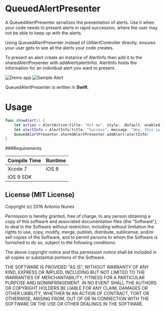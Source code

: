 QueuedAlertPresenter
====

A QueuedAlertPresenter serializes the presentation of alerts. Use it when your code needs to present alerts in rapid succession, where the user may not be able to keep up with the alerts.

Using QueuedAlertPresenter instead of UIAlertController directly, ensures your user gets to see all the alerts your code creates.

To present an alert create an instance of AlertInfo then add it to the sharedAlertPresenter with addAlert(alertInfo).
AlertInfo holds the information for an individual alert you want to present.

![Demo app](https://sintraworks.github.io/QueuedAlertPresenter/Images/QueuedAlertPresenter!.png)
![Sample Alert](https://sintraworks.github.io/QueuedAlertPresenter/Images/QueuedAlertPresenter!.png)

QueuedAlertPresenter is written in **Swift**.

Usage
====

```swift
func showAlert() {
    let action = AlertAction(title: "Hit me", style: .Default, enabled: true, isPreferredAction: true, handler: nil)
    let alertInfo = AlertInfo(title: "Success", message: "Hey, this is alert nº \(i)", actions: [action])
    QueuedAlertPresenter.sharedAlertPresenter.addAlert(alertInfo)
}
```

###Requirements

| Compile Time  | Runtime       |
| :------------ | :------------ |
| Xcode 7       | iOS 8         |
| iOS 9 SDK     |               

## License (MIT License)
Copyright (c) 2016 Antonio Nunes

Permission is hereby granted, free of charge, to any person obtaining a copy
of this software and associated documentation files (the "Software"), to deal
in the Software without restriction, including without limitation the rights
to use, copy, modify, merge, publish, distribute, sublicense, and/or sell
copies of the Software, and to permit persons to whom the Software is
furnished to do so, subject to the following conditions:

The above copyright notice and this permission notice shall be included in
all copies or substantial portions of the Software.

THE SOFTWARE IS PROVIDED "AS IS", WITHOUT WARRANTY OF ANY KIND, EXPRESS OR
IMPLIED, INCLUDING BUT NOT LIMITED TO THE WARRANTIES OF MERCHANTABILITY,
FITNESS FOR A PARTICULAR PURPOSE AND NONINFRINGEMENT. IN NO EVENT SHALL THE
AUTHORS OR COPYRIGHT HOLDERS BE LIABLE FOR ANY CLAIM, DAMAGES OR OTHER
LIABILITY, WHETHER IN AN ACTION OF CONTRACT, TORT OR OTHERWISE, ARISING FROM,
OUT OF OR IN CONNECTION WITH THE SOFTWARE OR THE USE OR OTHER DEALINGS IN
THE SOFTWARE.
